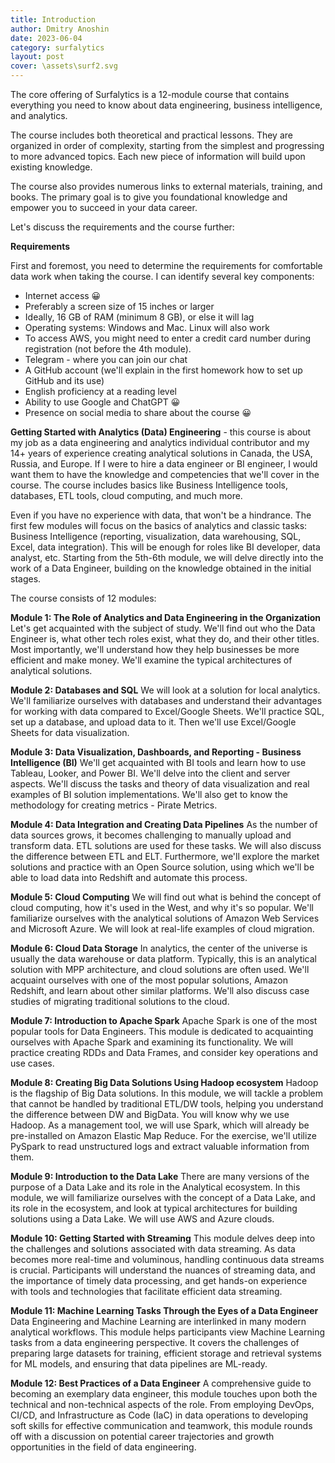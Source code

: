 ```yaml
---
title: Introduction
author: Dmitry Anoshin 
date: 2023-06-04
category: surfalytics
layout: post
cover: \assets\surf2.svg
---
```


The core offering of Surfalytics is a 12-module course that contains everything you need to know about data engineering, business intelligence, and analytics.  

The course includes both theoretical and practical lessons. They are organized in order of complexity, starting from the simplest and progressing to more advanced topics. Each new piece of information will build upon existing knowledge.

The course also provides numerous links to external materials, training, and books. The primary goal is to give you foundational knowledge and empower you to succeed in your data career.

Let's discuss the requirements and the course further:

**Requirements**

First and foremost, you need to determine the requirements for comfortable data work when taking the course. I can identify several key components:

- Internet access 😀
- Preferably a screen size of 15 inches or larger
- Ideally, 16 GB of RAM (minimum 8 GB), or else it will lag
- Operating systems: Windows and Mac. Linux will also work
- To access AWS, you might need to enter a credit card number during registration (not before the 4th module).
- Telegram - where you can join our chat
- A GitHub account (we'll explain in the first homework how to set up GitHub and its use)
- English proficiency at a reading level
- Ability to use Google and ChatGPT 😀
- Presence on social media to share about the course 😀

**Getting Started with Analytics (Data) Engineering** - this course is about my job as a data engineering and analytics individual contributor and my 14+ years of experience creating analytical solutions in Canada, the USA,  Russia, and Europe. If I were to hire a data engineer or BI engineer, I would want them to have the knowledge and competencies that we'll cover in the course. The course includes basics like Business Intelligence tools, databases, ETL tools, cloud computing, and much more.

Even if you have no experience with data, that won't be a hindrance. The first few modules will focus on the basics of analytics and classic tasks: Business Intelligence (reporting, visualization, data warehousing, SQL, Excel, data integration). This will be enough for roles like BI developer, data analyst, etc. Starting from the 5th-6th module, we will delve directly into the work of a Data Engineer, building on the knowledge obtained in the initial stages.

The course consists of 12 modules:

**Module 1: The Role of Analytics and Data Engineering in the Organization**
Let's get acquainted with the subject of study. We'll find out who the Data Engineer is, what other tech roles exist, what they do, and their other titles. Most importantly, we'll understand how they help businesses be more efficient and make money. We'll examine the typical architectures of analytical solutions.

**Module 2: Databases and SQL**
We will look at a solution for local analytics. We'll familiarize ourselves with databases and understand their advantages for working with data compared to Excel/Google Sheets. We'll practice SQL, set up a database, and upload data to it. Then we'll use Excel/Google Sheets for data visualization.

**Module 3: Data Visualization, Dashboards, and Reporting - Business Intelligence (BI)**
We'll get acquainted with BI tools and learn how to use Tableau, Looker, and Power BI. We'll delve into the client and server aspects. We'll discuss the tasks and theory of data visualization and real examples of BI solution implementations. We'll also get to know the methodology for creating metrics - Pirate Metrics.

**Module 4: Data Integration and Creating Data Pipelines**
As the number of data sources grows, it becomes challenging to manually upload and transform data. ETL solutions are used for these tasks. We will also discuss the difference between ETL and ELT. Furthermore, we'll explore the market solutions and practice with an Open Source solution, using which we'll be able to load data into Redshift and automate this process.

**Module 5: Cloud Computing**
We will find out what is behind the concept of cloud computing, how it's used in the West, and why it's so popular. We'll familiarize ourselves with the analytical solutions of Amazon Web Services and Microsoft Azure. We will look at real-life examples of cloud migration.

**Module 6: Cloud Data Storage**
In analytics, the center of the universe is usually the data warehouse or data platform. Typically, this is an analytical solution with MPP architecture, and cloud solutions are often used. We'll acquaint ourselves with one of the most popular solutions, Amazon Redshift, and learn about other similar platforms. We'll also discuss case studies of migrating traditional solutions to the cloud.

**Module 7: Introduction to Apache Spark**
Apache Spark is one of the most popular tools for Data Engineers. This module is dedicated to acquainting ourselves with Apache Spark and examining its functionality. We will practice creating RDDs and Data Frames, and consider key operations and use cases.

**Module 8: Creating Big Data Solutions Using Hadoop ecosystem**
Hadoop is the flagship of Big Data solutions. In this module, we will tackle a problem that cannot be handled by traditional ETL/DW tools, helping you understand the difference between DW and BigData. You will know why we use Hadoop. As a management tool, we will use Spark, which will already be pre-installed on Amazon Elastic Map Reduce. For the exercise, we'll utilize PySpark to read unstructured logs and extract valuable information from them.

**Module 9: Introduction to the Data Lake**
There are many versions of the purpose of a Data Lake and its role in the Analytical ecosystem. In this module, we will familiarize ourselves with the concept of a Data Lake, and its role in the ecosystem, and look at typical architectures for building solutions using a Data Lake. We will use AWS and Azure clouds.

**Module 10: Getting Started with Streaming**
This module delves deep into the challenges and solutions associated with data streaming. As data becomes more real-time and voluminous, handling continuous data streams is crucial. Participants will understand the nuances of streaming data, and the importance of timely data processing, and get hands-on experience with tools and technologies that facilitate efficient data streaming.

**Module 11: Machine Learning Tasks Through the Eyes of a Data Engineer**
Data Engineering and Machine Learning are interlinked in many modern analytical workflows. This module helps participants view Machine Learning tasks from a data engineering perspective. It covers the challenges of preparing large datasets for training, efficient storage and retrieval systems for ML models, and ensuring that data pipelines are ML-ready.

**Module 12: Best Practices of a Data Engineer**
A comprehensive guide to becoming an exemplary data engineer, this module touches upon both the technical and non-technical aspects of the role. From employing DevOps, CI/CD, and Infrastructure as Code (IaC) in data operations to developing soft skills for effective communication and teamwork, this module rounds off with a discussion on potential career trajectories and growth opportunities in the field of data engineering.
